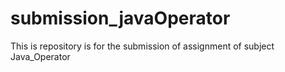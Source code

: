 # submission_javaOperator
This is repository is for the submission of assignment of subject Java_Operator 
